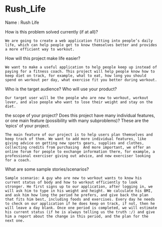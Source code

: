 # Rush_Life 
Name : Rush Life

How is this problem solved currently (if at all)?

    We are going to create a web application fitting into people’s daily life, which can help people get to know themselves better and provides a more efficient way to workout. 

How will this project make life easier?

    We want to make a useful application to help people keep up instead of paying for a fitness coach. This project will help people know how to keep diet on track, for example, what to eat, how long you should spend on workout per day, what exercise fit you better during workout. 

Who is the target audience? Who will use your product?

    Our target user will be the people who are new to workout, workout lover, and also people who want to lose their weight and stay on the diet.

the scope of your project?
Does this project have many individual features, or one main feature (possibility with many subproblems)? These are the ‘epics’ of your project.

    The main feature of our project is to help users plan themselves and keep track of them. We want to add more individual features, like giving advice on getting new sports gears, supplies and clothes, collecting credits from purchasing  And more important, we offer an online forum for people to exchange information there, for example, a professional exerciser giving out advice, and new exerciser looking for a coach. 

What are some sample stories/scenarios? 

    Sample scenario: A guy who are new to workout wants to know his current status of body and how to workout efficiently to look stronger. He first signs up to our application, after logging in, we will ask him to type in his weight and height. We calculate his BMI, and ask him how long the period he prefers, and give back the plan that fits him best, including foods and exercises. Every day he needs to check on our application if he does keep on track, if not, then he will leave a day blank. Once one period is completed, we will estimate his current status (if he is always telling us the truth :/) and give him a report about the change in this period, and the plan for the next one. 

